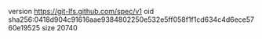 version https://git-lfs.github.com/spec/v1
oid sha256:0418d904c91616aae9384802250e532e5ff058f1f1cd634c4d6ece5760e19525
size 20740
